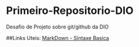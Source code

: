 # Primeiro-Repositorio-DIO
Desafio de Projeto sobre git/github da DIO

##Links Uteis:
[MarkDown - Sintaxe Basica](https://www.markdownguide.org/basic-syntax/)

